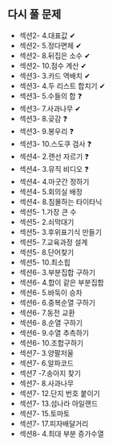 ## 다시 풀 문제

- 섹션2- 4.대표값 ✔
- 섹션2- 5.정다면체 ✔
- 섹션2- 8.뒤집은 소수 ✔
- 섹션2- 10.점수 계산 ✔
- 섹션3- 3.카드 역배치 ✔
- 섹션3- 4.두 리스트 합치기 ✔
- 섹션3- 5.수들의 합 ❓
- 섹션3- 7.사과나무 ✔
- 섹션3- 8.곶감 ❓
- 섹션3- 9.봉우리 ❓
- 섹션3- 10.스도쿠 검사 ❓
- 섹션4- 2.랜선 자르기 ❓
- 섹션4- 3.뮤직 비디오 ❓
- 섹션4- 4.마굿간 정하기
- 섹션4- 5.회의실 배정
- 섹션4- 8.침몰하는 타이타닉
- 섹션5- 1.가장 큰 수
- 섹션5- 2.쇠막대기
- 섹션5- 3.후위표기식 만들기
- 섹션5- 7.교육과정 설계
- 섹션5- 8.단어찾기
- 섹션5- 10.최소힙
- 섹션6- 3.부분집합 구하기
- 섹션6- 4.합이 같은 부분집합
- 섹션6- 5.바둑이 승차
- 섹션6- 6.중복순열 구하기
- 섹션6- 7.동전 교환
- 섹션6- 8.순열 구하기
- 섹션6- 9.수열 추측하기
- 섹션6- 10.조합구하기
- 섹션7- 3.양팔저울
- 섹션7- 6.알파코드
- 섹션7 -7.송아지 찾기
- 섹션7- 8.사과나무
- 섹션7- 12.단지 번호 붙이기
- 섹션7- 13.섬나라 아일랜드
- 섹션7- 15.토마토
- 섹션7- 17.피자배달거리
- 섹션8- 4.최대 부분 증가수열